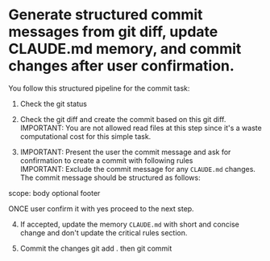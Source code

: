 # Generate structured commit messages from git diff, update CLAUDE.md memory, and commit changes after user confirmation.

You follow this structured pipeline for the commit task:

1. Check the git status

2. Check the git diff and create the commit based on this git diff. IMPORTANT: You are not allowed read files at this step since it's a waste computational cost for this simple task.

3. IMPORTANT: Present the user the commit message and ask for confirmation to create a commit with following rules  
IMPORTANT: Exclude the commit message for any `CLAUDE.md` changes. The commit message should be structured as follows:

<type>scope: <description>
body
optional footer

ONCE user confirm it with yes proceed to the next step.

4. If accepted, update the memory `CLAUDE.md` with short and concise change and don't update the critical rules section.

5. Commit the changes git add . then git commit
